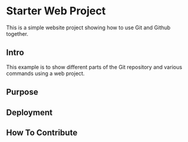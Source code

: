 # Starter Web Project

This is a simple website project showing how to use Git and Github together.

## Intro

This example is to show different parts of the Git repository and various commands using a web project.

## Purpose
## Deployment
## How To Contribute
